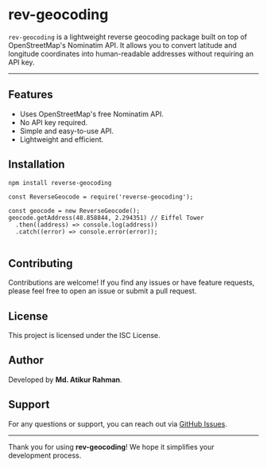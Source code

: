 # rev-geocoding

`rev-geocoding` is a lightweight reverse geocoding package built on top of OpenStreetMap's Nominatim API. It allows you to convert latitude and longitude coordinates into human-readable addresses without requiring an API key.

---

## Features

- Uses OpenStreetMap's free Nominatim API.
- No API key required.
- Simple and easy-to-use API.
- Lightweight and efficient.

## Installation

```bash
npm install reverse-geocoding

```

```Js
const ReverseGeocode = require('reverse-geocoding');

const geocode = new ReverseGeocode();
geocode.getAddress(48.858844, 2.294351) // Eiffel Tower
  .then((address) => console.log(address))
  .catch((error) => console.error(error));


```

## Contributing

Contributions are welcome! If you find any issues or have feature requests, please feel free to open an issue or submit a pull request.

## License

This project is licensed under the ISC License.

## Author

Developed by **Md. Atikur Rahman**.

## Support

For any questions or support, you can reach out via [GitHub Issues](https://github.com/MohammadAtikurRahman/reverse-geocoding/issues).

---

Thank you for using **rev-geocoding**! We hope it simplifies your development process.